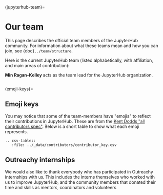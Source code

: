 (jupyterhub-team)=

# Our team

This page describes the official team members of the JupyterHub community.
For information about what these teams mean and how you can join, see {doc}`../team/structure`.

Here is the current JupyterHub team (listed alphabetically, with affiliation, and main areas of contribution):

**Min Ragan-Kelley** acts as the team lead for the JupyterHub organization.

```{contributors}
```

(emoji-keys)=

## Emoji keys

You may notice that some of the team-members have "emojis" to reflect their
contributions in JupyterHub. These are from the [Kent Dodds "all contributors spec"](https://allcontributors.org/).
Below is a short table to show what each emoji represents.

```{eval-rst}
.. csv-table::
   :file: ../_data/contributors/contributor_key.csv
```

## Outreachy internships

We would also like to thank everybody who has participated in Outreachy
internships with us. This includes the interns themselves who worked with us to
improve JupyterHub, and the community members that donated their time and skills
as mentors, coordinators and volunteers.

```{include} ../_data/generated/outreachy_participants.txt
```
